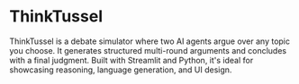 # ThinkTussel
ThinkTussel is a debate simulator where two AI agents argue over any topic you choose. It generates structured multi-round arguments and concludes with a final judgment. Built with Streamlit and Python, it's ideal for showcasing reasoning, language generation, and UI design.
